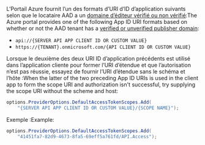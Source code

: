 <span data-ttu-id="f2271-101">L’Portail Azure fournit l’un des formats d’URI d’ID d’application suivants selon que le locataire AAD a un [domaine d’éditeur vérifié ou non vérifié](/azure/active-directory/develop/howto-configure-publisher-domain):</span><span class="sxs-lookup"><span data-stu-id="f2271-101">The Azure portal provides one of the following App ID URI formats based on whether or not the AAD tenant has a [verified or unverified publisher domain](/azure/active-directory/develop/howto-configure-publisher-domain):</span></span>

* `api://{SERVER API APP CLIENT ID OR CUSTOM VALUE}`
* `https://{TENANT}.onmicrosoft.com/{API CLIENT ID OR CUSTOM VALUE}`

<span data-ttu-id="f2271-102">Lorsque le deuxième des deux URI ID d’application précédents est utilisé dans l’application cliente pour former l’URI d’étendue et que l’autorisation n’est pas réussie, essayez de fournir l’URI d’étendue sans le schéma et l’hôte :</span><span class="sxs-lookup"><span data-stu-id="f2271-102">When the latter of the two preceding App ID URIs is used in the client app to form the scope URI and authorization isn't successful, try supplying the scope URI without the scheme and host:</span></span>

```csharp
options.ProviderOptions.DefaultAccessTokenScopes.Add(
    "{SERVER API APP CLIENT ID OR CUSTOM VALUE}/{SCOPE NAME}");
```

<span data-ttu-id="f2271-103">Exemple :</span><span class="sxs-lookup"><span data-stu-id="f2271-103">Example:</span></span>

```csharp
options.ProviderOptions.DefaultAccessTokenScopes.Add(
    "41451fa7-82d9-4673-8fa5-69eff5a761fd/API.Access");
```
